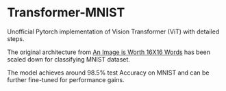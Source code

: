 # Transformer-MNIST
Unofficial Pytorch implementation of Vision Transformer (ViT) with detailed steps.

The original architecture from [An Image is Worth 16X16 Words](https://arxiv.org/pdf/2010.11929.pdf) has been scaled down for classifying MNIST dataset.

The model achieves around 98.5% test Accuracy on MNIST and can be further fine-tuned for performance gains.
